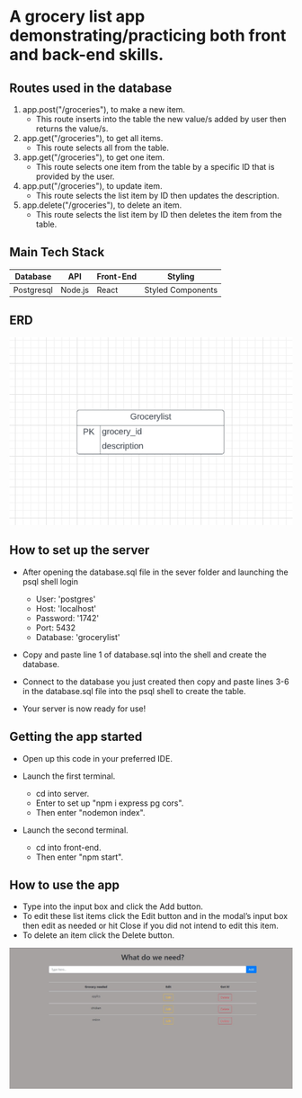 # A grocery list app demonstrating/practicing both front and back-end skills.

## Routes used in the database
1) app.post("/groceries"), to make a new item.
    - This route inserts into the table the new value/s added by user then returns the value/s.
2) app.get("/groceries"), to get all items.
    - This route selects all from the table.
3) app.get("/groceries"), to get one item.
    - This route selects one item from the table by a specific ID that is provided by the user.
4) app.put("/groceries"), to update item.
    - This route selects the list item by ID then updates the description. 
5) app.delete("/groceries"), to delete an item.
    - This route selects the list item by ID then deletes the item from the table.
    
 ## Main Tech Stack
 Database   | API     | Front-End | Styling   
---------- | ------- | --------- | ----------- 
Postgresql | Node.js | React     | Styled Components 

## ERD
![grocery](./images/ERD.png)


## How to set up the server
* After opening the database.sql file in the sever folder and launching the psql shell login
    - User: 'postgres'
    - Host: 'localhost'
    - Password: '1742'
    - Port: 5432
    - Database: 'grocerylist'
    
* Copy and paste line 1 of database.sql into the shell and create the database.
* Connect to the database you just created then copy and paste lines 3-6 in the database.sql file into the psql shell to create the table.
* Your server is now ready for use!

## Getting the app started
* Open up this code in your preferred IDE.
* Launch the first terminal.
  - cd into server.
  - Enter to set up "npm i express pg cors".
  - Then enter "nodemon index".
 
* Launch the second terminal.
  - cd into front-end.
  - Then enter "npm start".
 
## How to use the app
* Type into the input box and click the Add button.
* To edit these list items click the Edit button and in the modal’s input box then edit as needed or hit Close if you did not intend to edit this item.
* To delete an item click the Delete button.

![grocery](./images/GroceryScreenshot.png)
